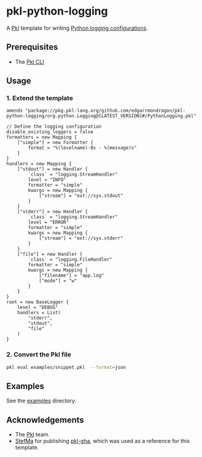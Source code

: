 # pkl-python-logging

A [Pkl](https://pkl-lang.org/) template for writing [Python logging configurations](https://docs.python.org/3/library/logging.config.html#dictionary-schema-details).

## Prerequisites

- The [Pkl CLI](https://pkl-lang.org/main/current/pkl-cli/index.html#installation)

## Usage


### 1. Extend the template

```pkl
amends "package://pkg.pkl-lang.org/github.com/edgarrmondragon/pkl-python-logging/org.python.Logging@[LATEST_VERSION]#/PythonLogging.pkl"

// Define the logging configuration
disable_existing_loggers = false
formatters = new Mapping {
    ["simple"] = new Formatter {
        format = "%(levelname)-8s - %(message)s"
    }
}
handlers = new Mapping {
    ["stdout"] = new Handler {
        `class` = "logging.StreamHandler"
        level = "INFO"
        formatter = "simple"
        kwargs = new Mapping {
            ["stream"] = "ext://sys.stdout"
        }
    }
    ["stderr"] = new Handler {
        `class` = "logging.StreamHandler"
        level = "ERROR"
        formatter = "simple"
        kwargs = new Mapping {
            ["stream"] = "ext://sys.stderr"
        }
    }
    ["file"] = new Handler {
        `class` = "logging.FileHandler"
        formatter = "simple"
        kwargs = new Mapping {
            ["filename"] = "app.log"
            ["mode"] = "w"
        }
    }
}
root = new BaseLogger {
    level = "DEBUG"
    handlers = List(
        "stderr",
        "stdout",
        "file"
    )
}
```

### 2. Convert the Pkl file

```bash
pkl eval examples/snippet.pkl  --format=json
```

## Examples

See the [examples](examples) directory.

## Acknowledgements

- The [Pkl](https://pkl-lang.org/) team.
- [StefMa](https://github.com/StefMa) for publishing [pkl-gha](https://github.com/StefMa/pkl-gha), which was used as a reference for this template.
